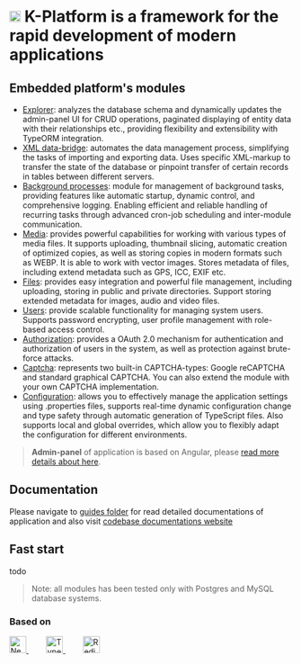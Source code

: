 <h1>
    <img src="https://raw.githubusercontent.com/alexander-kiriliuk/k-platform-core/master/guide/res/kp-logo.png" alt="logo" height="20"/> K-Platform is a framework for the rapid development of modern applications
</h1>

## Embedded platform's modules

- [Explorer](guide/explorer/index.md): analyzes the database schema and dynamically updates the admin-panel UI for CRUD operations, paginated displaying of entity data with their relationships etc., providing flexibility and extensibility with TypeORM integration.
- [XML data-bridge](guide/xml-data-bridge/index.md): automates the data management process, simplifying the tasks of importing and exporting data. Uses specific XML-markup to transfer the state of the database or pinpoint transfer of certain records in tables between different servers.
- [Background processes](guide/process/index.md): module for management of background tasks, providing features like automatic startup, dynamic control, and comprehensive logging. Enabling efficient and reliable handling of recurring tasks through advanced cron-job scheduling and inter-module communication.
- [Media](guide/media/index.md): provides powerful capabilities for working with various types of media files. It supports uploading, thumbnail slicing, automatic creation of optimized copies, as well as storing copies in modern formats such as WEBP. It is able to work with vector images. Stores metadata of files, including extend metadata such as GPS, ICC, EXIF etc.
- [Files](guide/files/index.md): provides easy integration and powerful file management, including uploading, storing in public and private directories. Support storing extended metadata for images, audio and video files.
- [Users](guide/users/index.md): provide scalable functionality for managing system users. Supports password encrypting, user profile management with role-based access control.
- [Authorization](guide/auth/index.md): provides a OAuth 2.0 mechanism for authentication and authorization of users in the system, as well as protection against brute-force attacks.
- [Captcha](guide/captcha/index.md): represents two built-in CAPTCHA-types: Google reCAPTCHA and standard graphical CAPTCHA. You can also extend the module with your own CAPTCHA implementation.
- [Configuration](guide/config/index.md): allows you to effectively manage the application settings using .properties files, supports real-time dynamic configuration change and type safety through automatic generation of TypeScript files. Also supports local and global overrides, which allow you to flexibly adapt the configuration for different environments.

> **Admin-panel** of application is based on Angular,
> please [read more details about here](https://github.com/alexander-kiriliuk/k-platform-client).

## Documentation

Please navigate to [guides folder](guide) for read detailed documentations of application and also visit [codebase documentations website](https://alexander-kiriliuk.github.io/k-platform-core)

## Fast start

todo 


> Note: all modules has been tested only with Postgres and MySQL database systems.


### Based on

<a target="_blank" href="https://nestjs.com" rel="nofollow">
    <img height="30" title="NestJs" src="https://raw.githubusercontent.com/alexander-kiriliuk/k-platform-core/master/guide/res/nestjs-logo.svg"/>
</a>
&nbsp; &nbsp; &nbsp; &nbsp;
<a target="_blank" href="https://typeorm.io" rel="nofollow">
    <img height="30" title="TypeORM" src="https://raw.githubusercontent.com/alexander-kiriliuk/k-platform-core/master/guide/res/typeorm-logo.png"/>
</a>
&nbsp; &nbsp; &nbsp; &nbsp;
<a target="_blank" href="https://redis.io" rel="nofollow">
    <img height="30" title="Redis" src="https://raw.githubusercontent.com/alexander-kiriliuk/k-platform-core/master/guide/res/redis-logo.svg"/>
</a>
